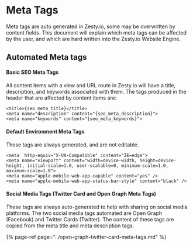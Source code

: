 # Meta Tags

Meta tags are auto generated in Zesty.io, some may be overwritten by content fields. This document will explain which meta tags can be affected by the user, and which are hard written into the Zesty.io Website Engine.

## Automated Meta tags

#### Basic SEO Meta Tags

All content items with a view and URL route in Zesty.io will have a title, description, and keywords associated with them. The tags produced in the header that are affected by content items are:

```markup
<title>{seo_meta_title}</title>
<meta name="description" content="{seo_meta_description}">
<meta name="keywords" content="{seo_meta_keywords}">
```

#### Default Environment Meta Tags

These tags are always generated, and are not editable.

```markup
<meta  http-equiv="X-UA-Compatible" content="IE=edge">
<meta name="viewport" content="width=device-width, height=device-height, initial-scale=1.0, user-scalable=0, minimum-scale=1.0, maximum-scale=1.0">
<meta name="apple-mobile-web-app-capable" content="yes" />
<meta name="apple-mobile-web-app-status-bar-style" content="black" />
```

#### Social Media Tags \(Twitter Card and Open Graph Meta Tags\)

These tags are always auto-generated to help with sharing on social media platforms. The two social media tags automated are Open Graph \(Facebook\) and Twitter Cards \(Twitter\). The content of these tags are copied from the meta title and meta description tags.



{% page-ref page="../open-graph-twitter-card-meta-tags.md" %}
